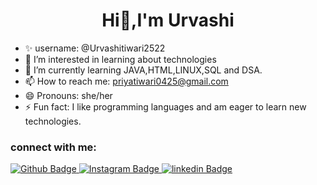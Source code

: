 <h1 align="center">Hi👋,I'm Urvashi</h1>

- ✨ username: @Urvashitiwari2522
- 👀 I’m interested in learning about technologies
- 🌱 I’m currently learning JAVA,HTML,LINUX,SQL and DSA. 
- 📫 How to reach me: priyatiwari0425@gmail.com
- 😄 Pronouns: she/her
- ⚡ Fun fact: I like programming languages and am eager to learn new technologies. 

### connect with me:
<div id="badges">
  <a href="https://github.com/urvashitiwari2522"\>
    <img src="https://img.shields.io/badge/Github-white?style=for-the-badge&logo=Github&logoColor=black" alt="Github Badge"/>
  </a>
   <a href="https://www.instagram.com/urvashi_tiwari2208"\>
    <img src="https://img.shields.io/badge/?style=Instagram-purplefor-the-badge&logo=instagram&logoColor=white" alt="Instagram Badge"/>
  </a>
  <a href="https://www.linkedin.com/in/urvashi-tiwari2208"\>
    <img src="https://img.shields.io/badge/LinkedIn-bluefor-the-badge&logo=linkedin&logoColor=white" alt="linkedin Badge"/>
  </a>

</div>

